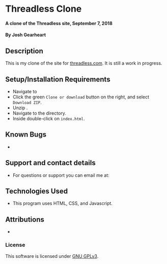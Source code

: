 # Threadless Clone

#### A clone of the Threadless site, September 7, 2018

#### By Josh Gearheart


## Description
This is my clone of the site for [threadless.com](threadless.com).  It is still a work in progress.

## Setup/Installation Requirements
- Navigate to
- Click the green `Clone or download` button on the right, and select `Download ZIP`.
- Unzip .
- Navigate to the  directory.
- Inside  double-click on `index.html`.

## Known Bugs
-

## Support and contact details
- For questions or support you can email me at:

## Technologies Used
- This program uses HTML, CSS, and Javascript.

## Attributions
-

### License
This software is licensed under [GNU GPLv3](LICENSE.txt).
